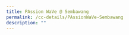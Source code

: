 ```yaml
---
title: PAssion WaVe @ Sembawang
permalink: /cc-details/PAssionWaVe-Sembawang
description: ""
---
```

